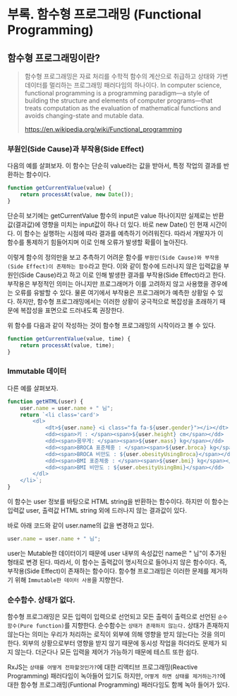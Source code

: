 # 부록. 함수형 프로그래밍 (Functional Programming)

## 함수형 프로그래밍이란?

> 함수형 프로그래밍은 자료 처리를 수학적 함수의 계산으로 취급하고 상태와 가변 데이터를 멀리하는 프로그래밍 패러다임의 하나이다. 
In computer science, functional programming is a programming paradigm—a style of building the structure and elements of computer programs—that treats computation as the evaluation of mathematical functions and avoids changing-state and mutable data. 
>
> https://en.wikipedia.org/wiki/Functional_programming

### 부원인(Side Cause)과 부작용(Side Effect)

다음의 예를 살펴보자.
이 함수는 단순히 value라는 값을 받아서, 특정 작업의 결과를 반환하는 함수이다.

```js
function getCurrentValue(value) {
    return processAt(value, new Date());
}
```
단순히 보기에는 getCurrentValue 함수의 input은 value 하나이지만 실제로는 반환값(결과값)에 영향을 미치는 input값이 하나 더 있다. 바로 new Date() 인 현재 시간이다.
이 함수는 실행하는 시점에 따라 결과를 예측하기 어려워진다. 따라서 개발자가 이 함수를 통제하기 힘들어지며 이로 인해 오류가 발생할 확률이 높아진다.

이렇게 함수의 정의만을 보고 추측하기 어려운 함수를 `부원인(Side Cause)와 부작용(Side Effect)이 존재하는 함수`라고 한다. 
이와 같이 함수에 드러나지 않은 입력값을 부원인(Side Cause)라고 하고 이로 인해 발생한 결과를 부작용(Side Effect)라고 한다. 부작용은 부정적인 의미는 아니지만 프로그래머가 이를 고려하지 않고 사용했을 경우에는 오류를 유발할 수 있다.
물론 여기에서 부작용은 프로그래머가 예측한 상황일 수 있다. 하지만, 함수형 프로그래밍에서는 이러한 상황이 궁극적으로 복잡성을 초래하기 때문에 복잡성을 표면으로 드러내도록 권장한다.

위 함수를 다음과 같이 작성하는 것이 함수형 프로그래밍의 시작이라고 볼 수 있다.
```js
function getCurrentValue(value, time) {
    return processAt(value, time);
}
```

### Immutable 데이터
다른 예를 살펴보자.

```js
function getHTML(user) {
    user.name = user.name + " 님";
    return `<li class='card'>
		<dl>
			<dt>${user.name} <i class="fa fa-${user.gender}"></i></dt>
			<dd><span>키 : </span><span>${user.height} cm</span></dd>
			<dd><span>몸무게: </span><span>${user.mass} kg</span></dd>
			<dd><span>BROCA 표준체중 : </span><span>${user.broca} kg</span></dd>
			<dd><span>BROCA 비만도 : ${user.obesityUsingBroca}</span></dd>
			<dd><span>BMI 표준체중 : </span><span>${user.bmi} kg</span></dd>
			<dd><span>BMI 비만도 : ${user.obesityUsingBmi}</span></dd>
		</dl>
	</li>`;
}
```
이 함수는 user 정보를 바탕으로 HTML string을 반환하는 함수이다. 하지만 이 함수는 입력값 user, 출력값 HTML string 외에 드러나지 않는 결과값이 있다.

바로 아래 코드와 같이 user.name의 값을 변경하고 있다.
```js
user.name = user.name + " 님";
```
user는 Mutable한 데이터이기 때문에 user 내부의 속성값인 name은 " 님"이 추가된 형태로 변경 된다. 따라서, 이 함수는 출력값이 명시적으로 들어나지 않은 함수이다. 즉, 부작용(Side Effect)이 존재하는 함수이다.
함수형 프로그래밍은 이러한 문제를 제거하기 위해 `Immutable한 데이터 사용`을 지향한다.

### 순수함수. 상태가 없다.
함수형 프로그래밍은 모든 입력이 입력으로 선언되고 모든 출력이 출력으로 선언된 `순수함수(Pure function)`를 지향한다. 순수함수는 `상태가 존재하지 않는다.`
상태가 존재하지 않는다는 의미는 우리가 처리하는 로직이 외부에 의해 영향을 받지 않는다는 것을 의미한다.
외부의 상황으로부터 영향을 받지 않기 때문에 동시성 작업을 하더라도 문제가 되지 않는다. 더군다나 모든 입력을 제어가 가능하기 때문에 테스트 또한 쉽다.

RxJS는 `상태를 어떻게 전파할것인가?`에 대한 리액티브 프로그래밍(Reactive Programming) 패러다임이 녹아들어 있기도 하지만, `어떻게 하면 상태를 제거하는가?`에 대한 함수형 프로그래밍(Funtional Programming) 패러다임도 함께 녹아 들어가 있다.
